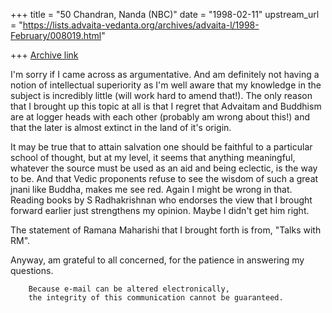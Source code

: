 +++
title = "50 Chandran, Nanda (NBC)"
date = "1998-02-11"
upstream_url = "https://lists.advaita-vedanta.org/archives/advaita-l/1998-February/008019.html"

+++
[Archive link](https://lists.advaita-vedanta.org/archives/advaita-l/1998-February/008019.html)

I'm sorry if I came across as argumentative. And am definitely not
having a notion of intellectual superiority as I'm well aware that my
knowledge in the subject is incredibly little (will work hard to amend
that!). The only reason that I brought up this topic at all is that I
regret that Advaitam and Buddhism are at logger heads with each other
(probably am wrong about this!) and that the later is almost extinct in
the land of it's origin.

It may be true that to attain salvation one should be faithful to a
particular school of thought, but at my level, it seems that anything
meaningful, whatever the source must be used as an aid and being
eclectic, is the way to be. And that Vedic proponents refuse to see the
wisdom of such a great jnani like Buddha, makes me see red. Again I
might be wrong in that. Reading books by S Radhakrishnan who endorses
the view that I brought forward earlier just strengthens my opinion.
Maybe I didn't get him right.

The statement of Ramana Maharishi that I brought forth is from, "Talks
with RM".

Anyway, am grateful to all concerned, for the patience in answering my
questions.

        Because e-mail can be altered electronically,
        the integrity of this communication cannot be guaranteed.

